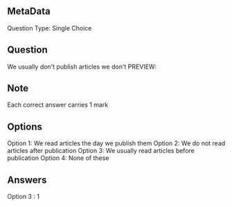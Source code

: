 ## MetaData
Question Type: Single Choice

## Question
We usually don't publish articles we don't PREVIEW:

## Note
Each correct answer carries 1 mark

## Options
Option 1: We read articles the day we publish them 
Option 2: We do not read articles after publication
Option 3: We usually read articles before publication
Option 4: None of these

## Answers
Option 3 : 1
